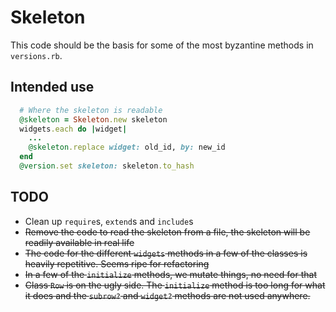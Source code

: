 # Skeleton

This code should be the basis for some of the most byzantine methods in `versions.rb`.
## Intended use
```ruby
  # Where the skeleton is readable
  @skeleton = Skeleton.new skeleton
  widgets.each do |widget|
    ...
    @skeleton.replace widget: old_id, by: new_id
  end
  @version.set skeleton: skeleton.to_hash
```
## TODO

- Clean up `require`s, `extend`s and `include`s
- ~~Remove the code to read the skeleton from a file, the skeleton will be readily available in real life~~
- ~~The code for the different `widgets` methods in a few of the classes is heavily repetitive. Seems ripe for refactoring~~
- ~~In a few of the `initialize` methods, we mutate things, no need for that~~
- ~~Class `Row` is on the ugly side. The `initialize` method is too long for what it does and the `subrow?` and `widget?` methods are not used anywhere.~~
